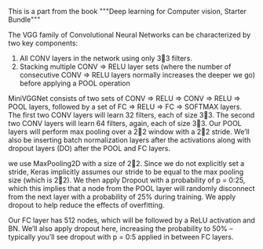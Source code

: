 This is a part from the book """Deep learning for Computer vision, Starter Bundle"""

The VGG family of Convolutional Neural Networks can be characterized by two key components:
1. All CONV layers in the network using only 33 filters.
2. Stacking multiple CONV => RELU layer sets (where the number of consecutive CONV =>
RELU layers normally increases the deeper we go) before applying a POOL operation


MiniVGGNet consists of two sets of CONV => RELU => CONV => RELU => POOL
layers, followed by a set of FC => RELU => FC => SOFTMAX layers. The first two CONV layers
will learn 32 filters, each of size 33. The second two CONV layers will learn 64 filters, again, each
of size 33. Our POOL layers will perform max pooling over a 22 window with a 22 stride.
We’ll also be inserting batch normalization layers after the activations along with dropout layers
(DO) after the POOL and FC layers.

we use MaxPooling2D with a size of 22. Since we do not explicitly set a stride,
Keras implicitly assumes our stride to be equal to the max pooling size (which is 22).
We then apply Dropout with a probability of p = 0:25, which this implies that a
node from the POOL layer will randomly disconnect from the next layer with a probability of 25%
during training. We apply dropout to help reduce the effects of overfitting.


Our FC layer has 512 nodes, which will be followed by a ReLU activation and BN. We’ll
also apply dropout here, increasing the probability to 50% – typically you’ll see dropout with
p = 0:5 applied in between FC layers.
